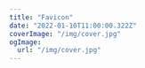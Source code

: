 ```yaml
---
title: "Favicon"
date: "2022-01-10T11:00:00.322Z"
coverImage: "/img/cover.jpg"
ogImage:
  url: "/img/cover.jpg"
---
```



